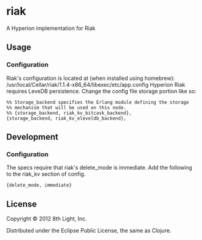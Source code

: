 # riak

A Hyperion implementation for Riak

## Usage

### Configuration

Riak's configuration is located at (when installed using homebrew): /usr/local/Cellar/riak/1.1.4-x86_64/libexec/etc/app.config
Hyperion Riak requires LeveDB persistence.  Change the config file storage portion like so:

    %% Storage_backend specifies the Erlang module defining the storage
    %% mechanism that will be used on this node.
    %% {storage_backend, riak_kv_bitcask_backend},
    {storage_backend, riak_kv_eleveldb_backend},

## Development

### Configuration

The specs require that riak's delete_mode is immediate.  Add the following to the riak_kv section of config.

    {delete_mode, immediate}

## License

Copyright © 2012 8th Light, Inc.

Distributed under the Eclipse Public License, the same as Clojure.
